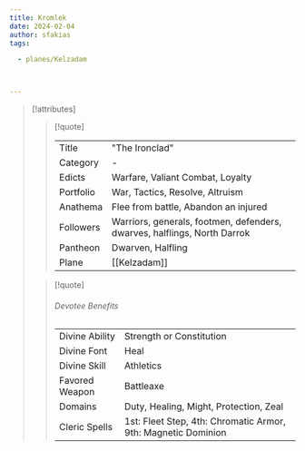 ```yaml
---
title: Kromlek
date: 2024-02-04
author: sfakias
tags:

  - planes/Kelzadam



---
```

> [!attributes]
> 
> > [!quote]
> >
> > | | |
> > | --- | --- |
> > | Title | "The Ironclad" |
> > | Category | - |
> > | Edicts | Warfare, Valiant Combat, Loyalty |
> > | Portfolio | War, Tactics, Resolve, Altruism |
> > | Anathema | Flee from battle, Abandon an injured |
> > | Followers | Warriors, generals, footmen, defenders, dwarves, halflings, North Darrok |
> > | Pantheon | Dwarven, Halfling |
> > | Plane | [[Kelzadam]] |
>
> > [!quote]
> > 
> > ###### Devotee Benefits
> > | | |
> > | --- | --- |
> > | Divine Ability | Strength or Constitution |
> > | Divine Font | Heal |
> > | Divine Skill | Athletics |
> > | Favored Weapon | Battleaxe |
> > | Domains | Duty, Healing, Might, Protection, Zeal |
> > | Cleric Spells | 1st: Fleet Step, 4th: Chromatic Armor, 9th: Magnetic Dominion |
